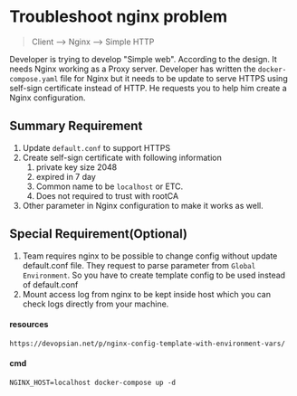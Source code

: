 # Troubleshoot nginx problem

> Client --> Nginx --> Simple HTTP  
  
Developer is trying to develop "Simple web". According to the design. It needs Nginx working as a Proxy server.
Developer has written the `docker-compose.yaml` file for Nginx but it needs to be update to serve HTTPS using self-sign certificate instead of HTTP. He requests you to help him create a Nginx configuration.

## Summary Requirement

1. Update `default.conf` to support HTTPS
2. Create self-sign certificate with following information
   1. private key size 2048
   2. expired in 7 day
   3. Common name to be `localhost` or ETC.
   4. Does not required to trust with rootCA
3. Other parameter in Nginx configuration to make it works as well.

## Special Requirement(Optional)

1. Team requires nginx to be possible to change config without update default.conf file. They request to parse parameter from `Global Environment`. So you have to create template config to be used instead of default.conf
2. Mount access log from nginx to be kept inside host which you can check logs directly from your machine.


#### resources 
```
https://devopsian.net/p/nginx-config-template-with-environment-vars/
```

#### cmd
```
NGINX_HOST=localhost docker-compose up -d 

```